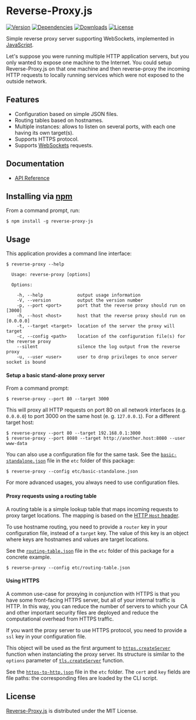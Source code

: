 # Reverse-Proxy.js
[![Version](http://img.shields.io/npm/v/reverse-proxy-js.svg?style=flat)](https://www.npmjs.org/package/reverse-proxy-js) [![Dependencies](http://img.shields.io/david/cedx/reverse-proxy.js.svg?style=flat)](https://david-dm.org/cedx/reverse-proxy.js) [![Downloads](http://img.shields.io/npm/dm/reverse-proxy-js.svg?style=flat)](https://www.npmjs.org/package/reverse-proxy-js) [![License](http://img.shields.io/npm/l/reverse-proxy-js.svg?style=flat)](https://github.com/cedx/reverse-proxy.js/blob/master/LICENSE.txt)

Simple reverse proxy server supporting WebSockets, implemented in [JavaScript](https://developer.mozilla.org/en-US/docs/Web/JavaScript).

Let's suppose you were running multiple HTTP application servers, but you only wanted to expose one machine to the Internet. You could setup Reverse-Proxy.js on that one machine and then reverse-proxy the incoming HTTP requests to locally running services which were not exposed to the outside network.

## Features
- Configuration based on simple JSON files.
- Routing tables based on hostnames.
- Multiple instances: allows to listen on several ports, with each one having its own target(s).
- Supports HTTPS protocol.
- Supports [WebSockets](https://en.wikipedia.org/wiki/WebSocket) requests.

## Documentation
- [API Reference](http://dev.belin.io/reverse-proxy.js/api)

## Installing via [npm](https://www.npmjs.org)
From a command prompt, run:

```shell
$ npm install -g reverse-proxy-js
```

## Usage
This application provides a command line interface:

```
$ reverse-proxy --help

  Usage: reverse-proxy [options]

  Options:

    -h, --help             output usage information
    -V, --version          output the version number
    -p, --port <port>      port that the reverse proxy should run on [3000]
    -h, --host <host>      host that the reverse proxy should run on [0.0.0.0]
    -t, --target <target>  location of the server the proxy will target
    -c, --config <path>    location of the configuration file(s) for the reverse proxy
    --silent               silence the log output from the reverse proxy
    -u, --user <user>      user to drop privileges to once server socket is bound
```

#### Setup a basic stand-alone proxy server
From a command prompt:

```shell
$ reverse-proxy --port 80 --target 3000
```

This will proxy all HTTP requests on port 80 on all network interfaces (e.g. `0.0.0.0`) to port 3000 on the same host (e. g. `127.0.0.1`). For a different target host:

```shell
$ reverse-proxy --port 80 --target 192.168.0.1:3000
$ reverse-proxy --port 8080 --target http://another.host:8080 --user www-data
```

You can also use a configuration file for the same task. See the [`basic-standalone.json`](https://github.com/cedx/reverse-proxy.js/blob/master/etc/basic-standalone.json) file in the `etc` folder of this package:

```shell
$ reverse-proxy --config etc/basic-standalone.json
```

For more advanced usages, you always need to use configuration files.

#### Proxy requests using a routing table
A routing table is a simple lookup table that maps incoming requests to proxy target locations. The mapping is based on the [HTTP `Host` header](http://www.w3.org/Protocols/rfc2616/rfc2616-sec14.html).

To use hostname routing, you need to provide a `router` key in your configuration file, instead of a `target` key. The value of this key is an object where keys are hostnames and values are target locations.

See the [`routing-table.json`](https://github.com/cedx/reverse-proxy.js/blob/master/etc/routing-table.json) file in the `etc` folder of this package for a concrete example.

```shell
$ reverse-proxy --config etc/routing-table.json
```

#### Using HTTPS
A common use-case for proxying in conjunction with HTTPS is that you have some front-facing HTTPS server,
but all of your internal traffic is HTTP. In this way, you can reduce the number of servers to which your CA
and other important security files are deployed and reduce the computational overhead from HTTPS traffic.

If you want the proxy server to use HTTPS protocol, you need to provide a `ssl` key in your configuration file.

This object will be used as the first argument to [`https.createServer`](http://nodejs.org/api/https.html#https_https_createserver_options_requestlistener) function when instanciating the proxy server.
Its structure is similar to the `options` parameter of [`tls.createServer`](http://nodejs.org/api/tls.html#tls_tls_createserver_options_secureconnectionlistener) function.

See the [`https-to-http.json`](https://github.com/cedx/reverse-proxy.js/blob/master/etc/https-to-http.json) file in the `etc` folder. The `cert` and `key` fields are file paths: the corresponding files are loaded by the CLI script.

## License
[Reverse-Proxy.js](https://www.npmjs.org/package/reverse-proxy-js) is distributed under the MIT License.
